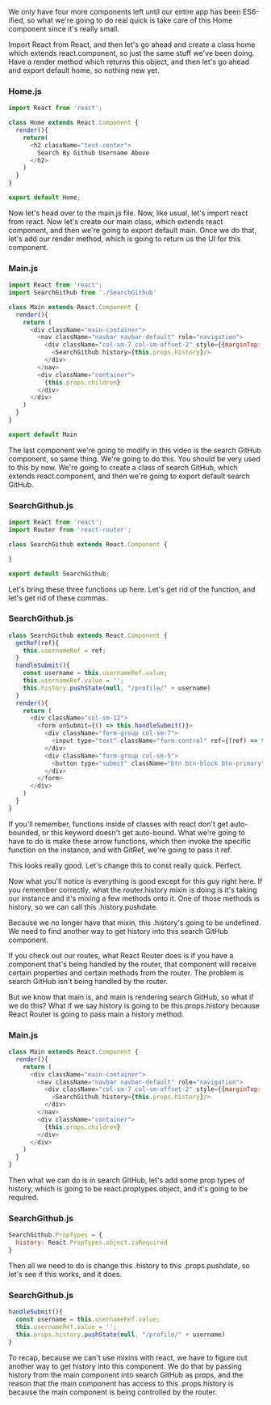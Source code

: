 We only have four more components left until our entire app has been ES6-ified, so what we're going to do real quick is take care of this Home component since it's really small.

Import React from React, and then let's go ahead and create a class home which extends react.component, so just the same stuff we've been doing. Have a render method which returns this object, and then let's go ahead and export default home, so nothing new yet.

### Home.js
```javascript
import React from 'react';

class Home extends React.Component {
  render(){
    return(
      <h2 className="text-center">
        Search By Github Username Above
      </h2>
    )
  }
}

export default Home;
```

Now let's head over to the main.js file. Now, like usual, let's import react from react. Now let's create our main class, which extends react component, and then we're going to export default main. Once we do that, let's add our render method, which is going to return us the UI for this component.

### Main.js
``` javascript
import React from 'react';
import SearchGithub from './SearchGithub'

class Main extends React.Component {
  render(){
    return (
      <div className="main-container">
        <nav className="navbar navbar-default" role="navigation">
          <div className="col-sm-7 col-sm-offset-2" style={{marginTop: 15}}>
            <SearchGithub history={this.props.history}/>
          </div>
        </nav>
        <div className="container">
          {this.props.children}
        </div>
      </div>
    )
  }
}

export default Main
```

The last component we're going to modify in this video is the search GitHub component, so same thing. We're going to do this. You should be very used to this by now. We're going to create a class of search GitHub, which extends react.component, and then we're going to export default search GitHub.

### SearchGithub.js
```javascript
import React from 'react';
import Router from 'react-router';

class SearchGithub extends React.Component {

}

export default SearchGithub;
```

Let's bring these three functions up here. Let's get rid of the function, and let's get rid of these commas.

### SearchGithub.js
```javascript
class SearchGithub extends React.Component {
  getRef(ref){
    this.usernameRef = ref;
  }
  handleSubmit(){
    const username = this.usernameRef.value;
    this.usernameRef.value = '';
    this.history.pushState(null, "/profile/" + username)
  }
  render(){
    return (
      <div className="col-sm-12">
        <form onSubmit={() => this.handleSubmit()}>
          <div className="form-group col-sm-7">
            <input type="text" className="form-control" ref={(ref) => this.getRef(ref)} />
          </div>
          <div className="form-group col-sm-5">
            <button type="submit" className="btn btn-block btn-primary">Search Github</button>
          </div>
        </form>
      </div>
    )
  }
}
```

If you'll remember, functions inside of classes with react don't get auto-bounded, or this keyword doesn't get auto-bound. What we're going to have to do is make these arrow functions, which then invoke the specific function on the instance, and with GitRef, we're going to pass it ref.

This looks really good. Let's change this to const really quick. Perfect.

Now what you'll notice is everything is good except for this guy right here. If you remember correctly, what the router.history mixin is doing is it's taking our instance and it's mixing a few methods onto it. One of those methods is history, so we can call this .history.pushdate.

Because we no longer have that mixin, this .history's going to be undefined. We need to find another way to get history into this search GitHub component.

If you check out our routes, what React Router does is if you have a component that's being handled by the router, that component will receive certain properties and certain methods from the router. The problem is search GitHub isn't being handled by the router.

But we know that main is, and main is rendering search GitHub, so what if we do this? What if we say history is going to be this.props.history because React Router is going to pass main a history method.

### Main.js
```javascript
class Main extends React.Component {
  render(){
    return (
      <div className="main-container">
        <nav className="navbar navbar-default" role="navigation">
          <div className="col-sm-7 col-sm-offset-2" style={{marginTop: 15}}>
            <SearchGithub history={this.props.history}/>
          </div>
        </nav>
        <div className="container">
          {this.props.children}
        </div>
      </div>
    )
  }
}
```

Then what we can do is in search GitHub, let's add some prop types of history, which is going to be react.proptypes.object, and it's going to be required.

### SearchGithub.js
```javascript
SearchGithub.PropTypes = {
  history: React.PropTypes.object.isRequired
}
```

Then all we need to do is change this .history to this .props.pushdate, so let's see if this works, and it does.

### SearchGithub.js
```javascript
handleSubmit(){
  const username = this.usernameRef.value;
  this.usernameRef.value = '';
  this.props.history.pushState(null, "/profile/" + username)
}
```

To recap, because we can't use mixins with react, we have to figure out another way to get history into this component. We do that by passing history from the main component into search GitHub as props, and the reason that the main component has access to this .props.history is because the main component is being controlled by the router.
